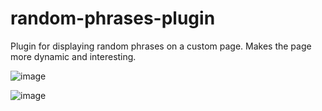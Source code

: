 # random-phrases-plugin
Plugin for displaying random phrases on a custom page. Makes the page more dynamic and interesting.

![image](https://github.com/HalyYampolska/random-phrases-plugin/assets/50921848/6d374a8c-280c-4e63-b8e2-0069bfc4c61d)

![image](https://github.com/HalyYampolska/random-phrases-plugin/assets/50921848/f760dc1a-7bf6-4419-b701-7d8e1647d8ec)


